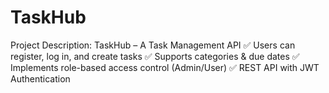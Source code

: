 # TaskHub
Project Description: TaskHub – A Task Management API
✅ Users can register, log in, and create tasks
✅ Supports categories & due dates
✅ Implements role-based access control (Admin/User)
✅ REST API with JWT Authentication
